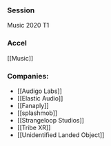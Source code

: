
### Session
Music 2020 T1

### Accel
[[Music]]

### Companies:
- [[Audigo Labs]]
- [[Elastic Audio]]
- [[Fanaply]]
- [[splashmob]]
- [[Strangeloop Studios]]
- [[Tribe XR]]
- [[Unidentified Landed Object]]


